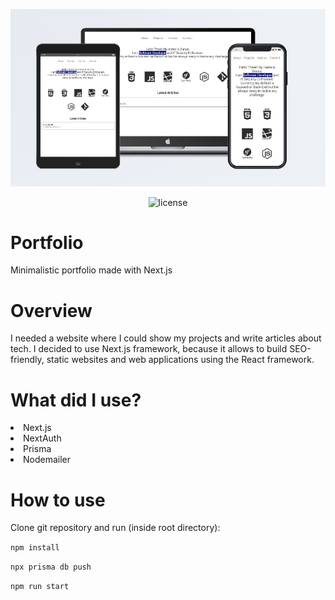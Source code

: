 <p align="center">
  <img src="screenshots/portfolio.jpg" alt=""/>
</p>
<p align="center">
  <img src="https://img.shields.io/github/license/dariushdev/portfolio" alt="license"/>
</p>

# Portfolio

Minimalistic portfolio made with Next.js

# Overview

 I needed a website where I could show my projects and write articles about tech. I decided to use Next.js framework, because it allows to build SEO-friendly, static websites and web applications using the React framework.

# What did I use?

<li> Next.js </li>
<li> NextAuth </li>
<li> Prisma </li>
<li> Nodemailer </li>


# How to use

Clone git repository and run (inside root directory):

``npm install``

``npx prisma db push``

``npm run start``